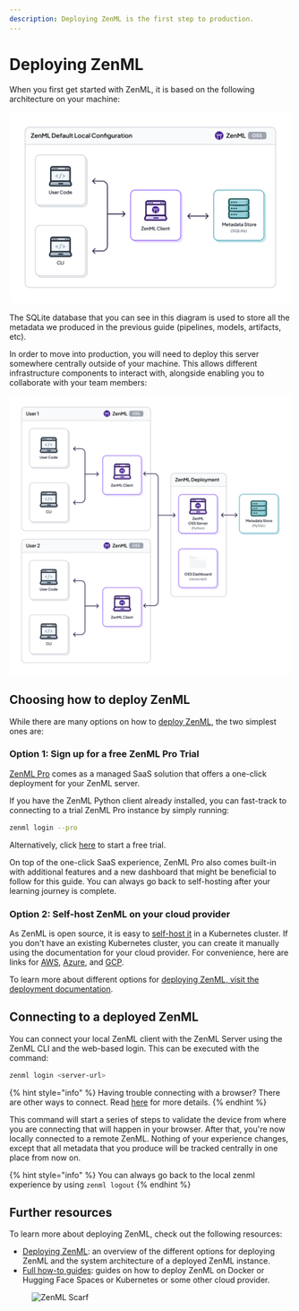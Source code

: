 ```yaml
---
description: Deploying ZenML is the first step to production.
---
```


# Deploying ZenML

When you first get started with ZenML, it is based on the following architecture on your machine:

![Scenario 1: ZenML default local configuration](../../.gitbook/assets/Scenario1.png)

The SQLite database that you can see in this diagram is used to store all the metadata we produced in the previous guide (pipelines, models, artifacts, etc).

In order to move into production, you will need to deploy this server somewhere centrally outside of your machine. This allows different infrastructure components to interact with, alongside enabling you to collaborate with your team members:

![Scenario 3: Deployed ZenML Server](../../.gitbook/assets/Scenario3.2.png)

## Choosing how to deploy ZenML

While there are many options on how to [deploy ZenML](../../getting-started/deploying-zenml/README.md), the two simplest ones are:

### Option 1: Sign up for a free ZenML Pro Trial

[ZenML Pro](https://zenml.io/pro) comes as a managed SaaS solution that offers a one-click deployment for your ZenML server.

If you have the ZenML Python client already installed, you can fast-track to connecting to a trial ZenML Pro instance by simply running:

```bash
zenml login --pro
```

Alternatively, click [here](https://cloud.zenml.io/?utm\_source=docs\&utm\_medium=referral\_link\&utm\_campaign=cloud\_promotion\&utm\_content=signup\_link) to start a free trial.

On top of the one-click SaaS experience, ZenML Pro also comes built-in with additional features and a new dashboard that might be beneficial to follow for this guide. You can always go back to self-hosting after your learning journey is complete.

### Option 2: Self-host ZenML on your cloud provider

As ZenML is open source, it is easy to [self-host it](../../getting-started/deploying-zenml/README.md) in a Kubernetes cluster. If you don't have an existing Kubernetes cluster, you can create it manually using the documentation for your cloud provider. For convenience, here are links for [AWS](https://docs.aws.amazon.com/eks/latest/userguide/create-cluster.html), [Azure](https://learn.microsoft.com/en-us/azure/aks/learn/quick-kubernetes-deploy-portal?tabs=azure-cli), and [GCP](https://cloud.google.com/kubernetes-engine/docs/how-to/creating-a-zonal-cluster#before\_you\_begin).

To learn more about different options for [deploying ZenML, visit the deployment documentation](../../getting-started/deploying-zenml/README.md).

## Connecting to a deployed ZenML

You can connect your local ZenML client with the ZenML Server using the ZenML CLI and the web-based login. This can be executed with the command:

```bash
zenml login <server-url>
```

{% hint style="info" %}
Having trouble connecting with a browser? There are other ways to connect. Read [here](../../how-to/connecting-to-zenml/README.md) for more details.
{% endhint %}

This command will start a series of steps to validate the device from where you are connecting that will happen in your browser. After that, you're now locally connected to a remote ZenML. Nothing of your experience changes, except that all metadata that you produce will be tracked centrally in one place from now on.

{% hint style="info" %}
You can always go back to the local zenml experience by using `zenml logout`
{% endhint %}

## Further resources

To learn more about deploying ZenML, check out the following resources:

- [Deploying ZenML](../../getting-started/deploying-zenml.md): an overview of
  the different options for deploying ZenML and the system architecture of a
  deployed ZenML instance.
- [Full how-to guides](../../getting-started/deploying-zenml/README.md): guides on how to
  deploy ZenML on Docker or Hugging Face Spaces or Kubernetes or some other cloud
  provider.

<figure><img src="https://static.scarf.sh/a.png?x-pxid=f0b4f458-0a54-4fcd-aa95-d5ee424815bc" alt="ZenML Scarf"><figcaption></figcaption></figure>
